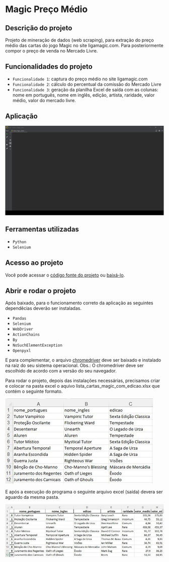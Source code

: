 # Magic Preço Médio
## Descrição do projeto
Projeto de mineração de dados (web scraping), para extração do preço médio das cartas do jogo Magic no site ligamagic.com. Para posteriormente compor o preço de venda no Mercado Livre. 

## Funcionalidades do projeto

- `Funcionalidade 1`: captura do preço médio no site ligamagic.com
- `Funcionalidade 2`: cálculo do percentual da comissão do Mercado Livre
- `Funcionalidade 3`: geração da planilha Excel de saída com as colunas: nome em português, nome em inglês, edição, artista, raridade, valor médio, valor do mercado livre.

## Aplicação

![Magic Preço Médio](./img/gif_rapido.gif)

## Ferramentas utilizadas
- `Python`
- `Selenium`

## Acesso ao projeto

Você pode acessar o [código fonte do projeto](https://github.com/alan-vieira/preco_magic_card/blob/master/lista_magic_preco.py) ou [baixá-lo](https://github.com/alan-vieira/preco_magic_card/archive/refs/heads/master.zip).

## Abrir e rodar o projeto
Após baixado, para o funcionamento correto da aplicação as seguintes dependêcias deverão ser instaladas.

- `Pandas`
- `Selenium`
- `WebDriver`
- `ActionChains`
- `By`
- `NoSuchElementException`
- `Openpyxl`

E para complementar, o arquivo [chromedriver](https://chromedriver.chromium.org/downloads) deve ser baixado e instalado na raiz do seu sistema operacional. Obs.: O chromedriver deve ser escolhido de acordo com a versão do seu navegador.

Para rodar o projeto, depois das instalações necessárias, precisamos criar e colocar na pasta excel o aquivo lista_cartas_magic_com_edicao.xlsx que contém o seguinte formato.

![Arquivo Excel de Entrada](./img/lista_cartas.JPG)

E após a execução do programa o seguinte arquivo excel (saída) devera ser aguardo da mesma pasta.

![Aquivo Excel de Saída](./img/saida_cartas.JPG)


